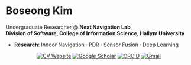 # Boseong Kim

Undergraduate Researcher @ **Next Navigation Lab**,  
**Division of Software, College of Information Science, Hallym University**

- **Research**: Indoor Navigation · PDR · Sensor Fusion · Deep Learning  

<div align="center">

[![CV Website](https://img.shields.io/badge/CV%20Website-111?style=for-the-badge&logo=googlechrome&logoColor=white)](https://gitboseong.github.io/)
[![Google Scholar](https://img.shields.io/badge/Google%20Scholar-4285F4?style=for-the-badge&logo=Google%20Scholar&logoColor=white)](https://scholar.google.co.kr/citations?hl=ko&user=EO7yVY0AAAAJ)
[![ORCID](https://img.shields.io/badge/ORCID-A6CE39?style=for-the-badge&logo=ORCID&logoColor=white)](https://orcid.org/0009-0008-5259-859X)
[![Gmail](https://img.shields.io/badge/Gmail-D14836?style=for-the-badge&logo=gmail&logoColor=white)](mailto:bskim01@hallym.ac.kr)

</div>

